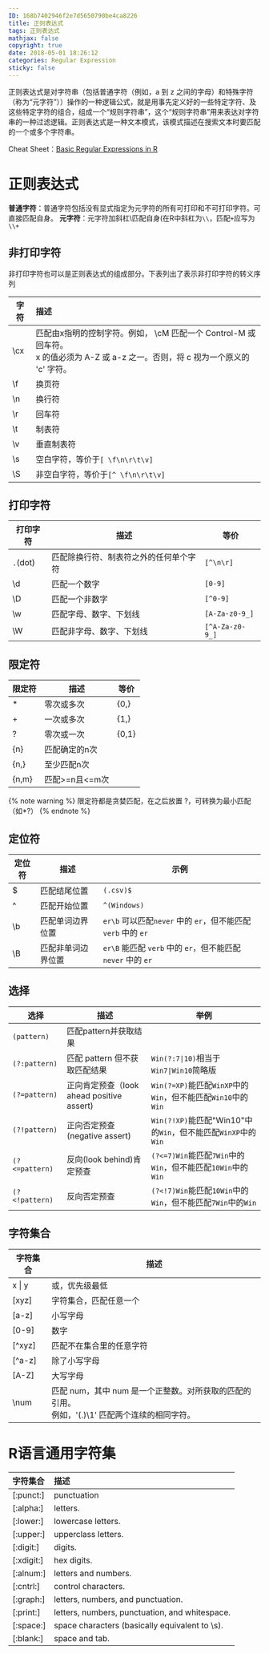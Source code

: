 ```yaml
---
ID: 168b7402946f2e7d5650790be4ca8226
title: 正则表达式
tags: 正则表达式
mathjax: false
copyright: true
date: 2018-05-01 18:26:12
categories: Regular Expression
sticky: false
---
```

正则表达式是对字符串（包括普通字符（例如，a 到 z 之间的字母）和特殊字符（称为“元字符”））操作的一种逻辑公式，就是用事先定义好的一些特定字符、及这些特定字符的组合，组成一个“规则字符串”，这个“规则字符串”用来表达对字符串的一种过滤逻辑。正则表达式是一种文本模式，该模式描述在搜索文本时要匹配的一个或多个字符串。

Cheat Sheet：[Basic Regular Expressions in R ](https://rstudio.com/wp-content/uploads/2016/09/RegExCheatsheet.pdf)

<!-- more -->

# 正则表达式

**普通字符**：普通字符包括没有显式指定为元字符的所有可打印和不可打印字符。可直接匹配自身。
**元字符**：元字符加斜杠\匹配自身(在R中斜杠为`\\`，匹配`+`应写为`\\+`

## 非打印字符

非打印字符也可以是正则表达式的组成部分。下表列出了表示非打印字符的转义序列

| 字符 | 描述                                                         |
| ---- | :----------------------------------------------------------- |
| \cx  | 匹配由x指明的控制字符。例如， \cM 匹配一个 Control-M 或回车符。<br />x 的值必须为 A-Z 或 a-z 之一。否则，将 c 视为一个原义的 'c' 字符。 |
| \f   | 换页符                                                       |
| \n   | 换行符                                                       |
| \r   | 回车符                                                       |
| \t   | 制表符                                                       |
| \v   | 垂直制表符                                                   |
| \s   | 空白字符，等价于`[ \f\n\r\t\v]`                              |
| \S   | 非空白字符，等价于`[^ \f\n\r\t\v]`                           |

## 打印字符

打印字符|描述|等价
---|---|---
`.`(dot)|匹配除换行符、制表符之外的任何单个字符|`[^\n\r]`
\d|匹配一个数字|`[0-9]`
\D|匹配一个非数字|`[^0-9]`
\w|匹配字母、数字、下划线|`[A-Za-z0-9_]`
\W|匹配非字母、数字、下划线|`[^A-Za-z0-9_]`

## 限定符

限定符|描述|等价
---|---|---
*|零次或多次|{0,}
+|一次或多次|{1,}
?|零次或一次|{0,1}
{n}|匹配确定的n次|
{n,}|至少匹配n次|
{n,m}|匹配>=n且<=m次|

{% note warning %}  限定符都是贪婪匹配，在之后放置 ?，可转换为最小匹配（如\*?） {% endnote %}

## 定位符

定位符|描述|示例
---|---|---
$|匹配结尾位置|`(.csv)$`
^|匹配开始位置|`^(Windows)`
\b|匹配单词边界位置|`er\b` 可以匹配`never` 中的 `er`，但不能匹配 `verb` 中的 `er`
\B|匹配非单词边界位置|`er\B` 能匹配 `verb` 中的 `er`，但不能匹配 `never` 中的 `er`

## 选择

选择|描述|举例
---|---|---
`(pattern)`|匹配pattern并获取结果
`(?:pattern)`|匹配 pattern 但不获取匹配结果|`Win(?:7\|10)`相当于`Win7\|Win10`简略版
`(?=pattern)`|正向肯定预查（look ahead positive assert)|`Win(?=XP)`能匹配`WinXP`中的`Win`，但不能匹配`Win10`中的`Win`
`(?!pattern)`|正向否定预查(negative assert)|`Win(?!XP)`能匹配"Win10"中的`Win`，但不能匹配`WinXP`中的`Win`
`(?<=pattern)`|反向(look behind)肯定预查| `(?<=7)Win`能匹配`7Win`中的`Win`，但不能匹配`10Win`中的`Win`
`(?<!pattern)`|反向否定预查| `(?<!7)Win`能匹配`10Win`中的`Win`，但不能匹配`7Win`中的`Win`

## 字符集合

| 字符集合 | 描述                                                         |
| -------- | ------------------------------------------------------------ |
| x \| y   | 或，优先级最低                                               |
| [xyz]    | 字符集合，匹配任意一个                                       |
| [a-z]    | 小写字母                                                     |
| [0-9]    | 数字                                                         |
| [^xyz]   | 匹配不在集合里的任意字符                                     |
| [^a-z]   | 除了小写字母                                                 |
| [A-Z]    | 大写字母                                                     |
| \num     | 匹配 num，其中 num 是一个正整数。对所获取的匹配的引用。<br />例如，'(.)\1' 匹配两个连续的相同字符。 |

# R语言通用字符集

| 字符集合   | 描述                                           |
| :--------- | :--------------------------------------------- |
| [:punct:]  | punctuation                                    |
| [:alpha:]  | letters.                                       |
| [:lower:]  | lowercase letters.                             |
| [:upper:]  | upperclass letters.                            |
| [:digit:]  | digits.                                        |
| [:xdigit:] | hex digits.                                    |
| [:alnum:]  | letters and numbers.                           |
| [:cntrl:]  | control characters.                            |
| [:graph:]  | letters, numbers, and punctuation.             |
| [:print:]  | letters, numbers, punctuation, and whitespace. |
| [:space:]  | space characters (basically equivalent to \s). |
| [:blank:]  | space and tab.                                 |



